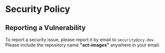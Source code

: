 # Security Policy

## Reporting a Vulnerability

To report a security issue, please report it by email to `security@zcy.dev`. Please include the repository name **"act-images"** anywhere in your email.
